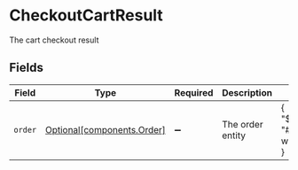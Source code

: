 # CheckoutCartResult

The cart checkout result


## Fields

| Field                                                          | Type                                                           | Required                                                       | Description                                                    | Example                                                        |
| -------------------------------------------------------------- | -------------------------------------------------------------- | -------------------------------------------------------------- | -------------------------------------------------------------- | -------------------------------------------------------------- |
| `order`                                                        | [Optional[components.Order]](../../models/components/order.md) | :heavy_minus_sign:                                             | The order entity                                               | {<br/>"$ref": "#/components/examples/order-with-simple-prices"<br/>} |